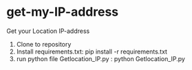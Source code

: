 # get-my-IP-address

Get your Location IP-address

1. Clone to repository
2. Install requirements.txt: pip install -r requirements.txt
3. run python file Getlocation_IP.py : python Getlocation_IP.py

